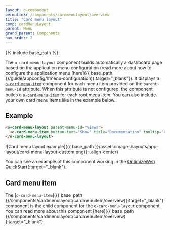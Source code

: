 ```yaml
---
layout: o-component
permalink: /components/cardmenulayout/overview
title: "Card menu layout"
comp: cardMenuLayout
parent: Menu
grand_parent: Components
nav_order: 2
---
```


{% include base_path %}

The `o-card-menu-layout` component builds automatically a dashboard page based on the application menu configuration (read more about how to configure the application menu [here]({{ base_path }}/guide/appconfig/#menu-configuration){:target="_blank"}). It displays a [`o-card-menu-item`](#card-menu-item) component for each menu item provided on the `parent-menu-id` attribute. When this attribute is not configured, the component builds a [`o-card-menu-item`](#card-menu-item) for each root menu item. You can also include your own card menu items like in the example below.

## Example

```html
<o-card-menu-layout parent-menu-id="views">
  <o-card-menu-item button-text="Show" title="Documentation" tooltip="Check the OntimizeWeb documentation" image="assets/images/ontimize.png"></o-card-menu-item>
</o-card-menu-layout>
```

![Card menu layout example]({{ base_path }}/assets/images/layouts/app-layout/card-menu-layout-custom.png){: .align-center}

You can see an example of this component working in the [OntimizeWeb QuickStart](https://try.imatia.com/ontimizeweb/v15/quickstart/main/home){:target="_blank"}.

## Card menu item

The [`o-card-menu-item`]({{ base_path }}/components/cardmenulayout/cardmenuitem/overview){:target="_blank"} component is the child component for the `o-card-menu-layout` component. You can read more about this component [here]({{ base_path }}/components/cardmenulayout/cardmenuitem/overview){:target="_blank"}.
